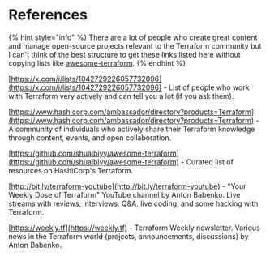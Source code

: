 # References

{% hint style="info" %}
There are a lot of people who create great content and manage open-source projects relevant to the Terraform community but I can't think of the best structure to get these links listed here without copying lists like [awesome-terraform](https://github.com/shuaibiyy/awesome-terraform).
{% endhint %}

[https://x.com/i/lists/1042729226057732096](https://x.com/i/lists/1042729226057732096) - List of people who work with Terraform very actively and can tell you a lot (if you ask them).

[https://www.hashicorp.com/ambassador/directory?products=Terraform](https://www.hashicorp.com/ambassador/directory?products=Terraform) - A community of individuals who actively share their Terraform knowledge through content, events, and open collaboration.

[https://github.com/shuaibiyy/awesome-terraform](https://github.com/shuaibiyy/awesome-terraform) - Curated list of resources on HashiCorp's Terraform.

[http://bit.ly/terraform-youtube](http://bit.ly/terraform-youtube) - "Your Weekly Dose of Terraform" YouTube channel by Anton Babenko. Live streams with reviews, interviews, Q\&A, live coding, and some hacking with Terraform.

[https://weekly.tf](https://weekly.tf) - Terraform Weekly newsletter. Various news in the Terraform world (projects, announcements, discussions) by Anton Babenko.

